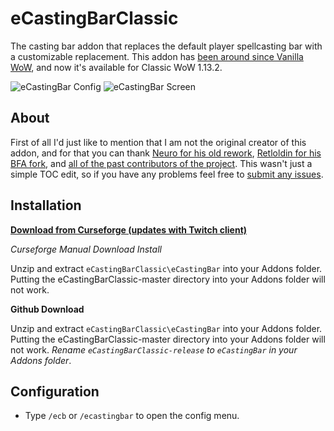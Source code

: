 # eCastingBarClassic

The casting bar addon that replaces the default player spellcasting bar with a customizable replacement. This addon has [been around since Vanilla WoW](https://youtu.be/XM1DLuL5DYI?t=24), and now it's available for Classic WoW 1.13.2.

![eCastingBar Config](https://user-images.githubusercontent.com/52019397/60630008-2583f080-9dc6-11e9-8993-817c4fbf7a07.png) ![eCastingBar Screen](https://user-images.githubusercontent.com/52019397/59818437-f06d9d80-92f1-11e9-999a-e42c1810747e.png)

## About

First of all I'd just like to mention that I am not the original creator of this addon, and for that you can thank [Neuro for his old rework](https://www.wowinterface.com/downloads/info5546-eCastingBar.html), [Retloldin for his BFA fork](https://www.curseforge.com/wow/addons/ecastingbar-bfa), and [all of the past contributors of the project](https://wow.curseforge.com/projects/e-casting-bar-for-wo-w-2-0). This wasn't just a simple TOC edit, so if you have any problems feel free to [submit any issues](https://github.com/shoestare/eCastingBarClassic/issues).

## Installation

**[Download from Curseforge (updates with Twitch client)](https://www.curseforge.com/wow/addons/ecastingbarclassic)**

*Curseforge Manual Download Install*

Unzip and extract `eCastingBarClassic\eCastingBar` into your Addons folder. Putting the eCastingBarClassic-master directory into your Addons folder will not work.

**Github Download**

Unzip and extract `eCastingBarClassic\eCastingBar` into your Addons folder. Putting the eCastingBarClassic-master directory into your Addons folder will not work.
*Rename `eCastingBarClassic-release` to `eCastingBar` in your Addons folder*.

## Configuration

- Type `/ecb` or `/ecastingbar` to open the config menu.


